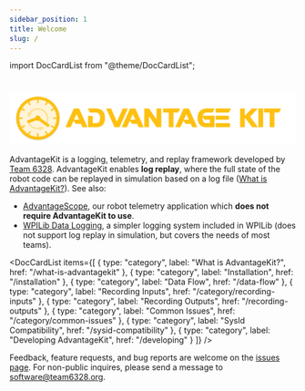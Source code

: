 ```yaml
---
sidebar_position: 1
title: Welcome
slug: /
---
```


import DocCardList from "@theme/DocCardList";

#

![AdvantageKit](./img/banner.png)

AdvantageKit is a logging, telemetry, and replay framework developed by [Team 6328](https://littletonrobotics.org). AdvantageKit enables **log replay**, where the full state of the robot code can be replayed in simulation based on a log file ([What is AdvantageKit?](/what-is-advantagekit)). See also:

- [AdvantageScope](https://docs.advantagescope.org), our robot telemetry application which **does not require AdvantageKit to use**.
- [WPILib Data Logging](https://docs.wpilib.org/en/stable/docs/software/telemetry/datalog.html), a simpler logging system included in WPILib (does not support log replay in simulation, but covers the needs of most teams).

<DocCardList
items={[
{
type: "category",
label: "What is AdvantageKit?",
href: "/what-is-advantagekit"
},
{
type: "category",
label: "Installation",
href: "/installation"
},
{
type: "category",
label: "Data Flow",
href: "/data-flow"
},
{
type: "category",
label: "Recording Inputs",
href: "/category/recording-inputs"
},
{
type: "category",
label: "Recording Outputs",
href: "/recording-outputs"
},
{
type: "category",
label: "Common Issues",
href: "/category/common-issues"
},
{
type: "category",
label: "SysId Compatibility",
href: "/sysid-compatibility"
},
{
type: "category",
label: "Developing AdvantageKit",
href: "/developing"
}
]}
/>

Feedback, feature requests, and bug reports are welcome on the [issues page](https://github.com/Mechanical-Advantage/AdvantageKit/issues). For non-public inquires, please send a message to software@team6328.org.
